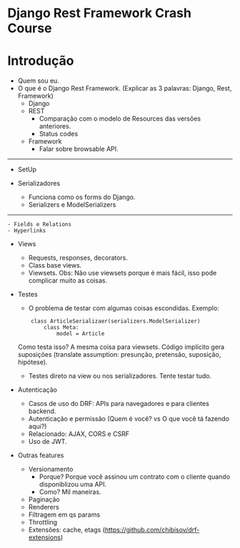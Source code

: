 # Django Rest Framework Crash Course

# Introdução
 - Quem sou eu.
 - O que é o Django Rest Framework. (Explicar as 3 palavras: Django, Rest, Framework)
   - Django
   - REST
     - Comparação com o modelo de Resources das versões anteriores.
     - Status codes
   - Framework
     - Falar sobre browsable API.

-----------
- SetUp

- Serializadores
    - Funciona como os forms do Django.
    - Serializers e ModelSerializers
-----------
    - Fields e Relations
    - Hyperlinks

- Views
    - Requests, responses, decorators.
    - Class base views.
    - Viewsets. Obs: Não use viewsets porque é mais fácil, isso pode complicar muito as coisas.

- Testes
    - O problema de testar com algumas coisas escondidas. Exemplo:
    ```
        class ArticleSerializaer(serializers.ModelSerializer)
            class Meta:
                model = Article
    ```
    Como testa isso? A mesma coisa para viewsets.
    Código implícito gera suposições (translate assumption: presunção, pretensão, suposição, hipótese).
    - Testes direto na view ou nos serializadores. Tente testar tudo.

- Autenticação
    - Casos de uso do DRF: APIs para navegadores e para clientes backend.
    - Autenticação e permissão (Quem é você? vs O que você tá fazendo aqui?)
    - Relacionado: AJAX, CORS e CSRF
    - Uso de JWT.

- Outras features
    - Versionamento
      - Porque? Porque você assinou um contrato com o cliente quando disponiblizou uma API.
      - Como? Mil maneiras.
    - Paginação
    - Renderers
    - Filtragem em qs params
    - Throttling
    - Extensões: cache, etags (https://github.com/chibisov/drf-extensions)
